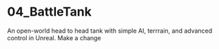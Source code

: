 # 04_BattleTank
An open-world head to head tank with simple AI, terrrain, and advanced control  in Unreal. 
Make a change
